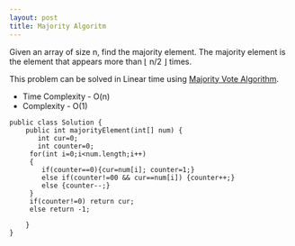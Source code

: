 ```yaml
---
layout: post
title: Majority Algoritm
---
```

Given an array of size n, find the majority element. The majority element is the element that appears more than ⌊ n/2 ⌋ times.

This problem can be solved in Linear time using [Majority Vote Algorithm](http://www.cs.utexas.edu/~moore/best-ideas/mjrty/). 

- Time Complexity - O(n)
- Complexity - O(1)

```
public class Solution {
    public int majorityElement(int[] num) {
       int cur=0;
       int counter=0;
     for(int i=0;i<num.length;i++)
     {
     	if(counter==0){cur=num[i]; counter=1;}
     	else if(counter!=00 && cur==num[i]) {counter++;}
     	else {counter--;}
     }
     if(counter!=0) return cur;
     else return -1;
        
    }
}
```
